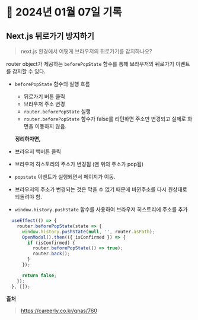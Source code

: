 # 📝 2024년 01월 07일 기록

## Next.js 뒤로가기 방지하기
> next.js 환경에서 어떻게 브라우저의 뒤로가기를 감지하나요?

router object가 제공하는 `beforePopState` 함수를 통해 브라우저의 뒤로가기 이벤트를 감지할 수 있다.

- `beforePopState` 함수의 실행 흐름
  - 뒤로가기 버튼 클릭
  - 브라우저 주소 변경
  - `router.beforePopState` 실행
  - `router.beforePopState` 함수가 false를 리턴하면 주소만 변경되고 실제로 화면을 이동하지 않음.

  **정리하자면,**
- 브라우저 백버튼 클릭
- 브라우저 히스토리의 주소가 변경됨 (맨 위의 주소가 pop됨)
- `popstate` 이벤트가 실행되면서 페이지가 이동.

- 브라우저의 주소가 변경되는 것은 막을 수 없기 때문에 바뀐주소를 다시 원상태로 되돌려야 함.
- `window.history.pushState` 함수를 사용하여 브라우저 히스토리에 주소를 추가

```typescript
  useEffect(() => {
    router.beforePopState(state => {
      window.history.pushState(null, '', router.asPath);
      OpenModal().then(({ isConfirmed }) => {
        if (isConfirmed) { 
          router.beforePopState(() => true);
          router.back();
        }
      });

      return false;
    });
  }, []);
```

**출처**
> https://careerly.co.kr/qnas/760
